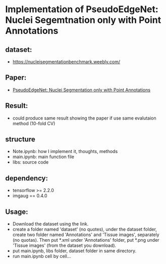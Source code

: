 # Implementation of PseudoEdgeNet: Nuclei Segemtnation only with Point Annotations

## dataset:

* https://nucleisegmentationbenchmark.weebly.com/

## Paper:

* [PseudoEdgeNet: Nuclei Segmentation only with Point Annotations](https://arxiv.org/abs/1906.02924)

## Result:

* could produce same result showing the paper if use same evalutaion method (10-fold CV)

## structure
     
* Note.ipynb: how I implement it, thoughts, methods
* main.ipynb: main function file
* libs: source code

## dependency:

* tensorflow >= 2.2.0
* imgaug == 0.4.0

## Usage:

* Download the dataset using the link.
* create a folder named 'dataset' (no quotes), under the dataset folder, create two folder named 'Annotations' and 'Tissue images', separately (no quotas). Then put *.xml under 'Annotations' folder, put *.png under 'Tissue images' (from the dataset you download). 
* put main.ipynb, libs folder, dataset folder in same directory.
* run main.ipynb cell by cell...